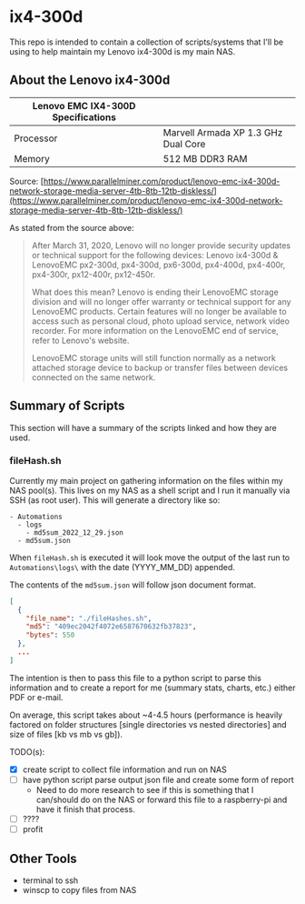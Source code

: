 # ix4-300d

This repo is intended to contain a collection of scripts/systems that I'll be using to help maintain my Lenovo ix4-300d is my main NAS.

## About the Lenovo ix4-300d

| Lenovo EMC IX4-300D Specifications ||
|----|----|
| Processor | Marvell Armada XP 1.3 GHz Dual Core |
| Memory | 512 MB DDR3 RAM |


Source: [https://www.parallelminer.com/product/lenovo-emc-ix4-300d-network-storage-media-server-4tb-8tb-12tb-diskless/](https://www.parallelminer.com/product/lenovo-emc-ix4-300d-network-storage-media-server-4tb-8tb-12tb-diskless/)

As stated from the source above:
> After March 31, 2020, Lenovo will no longer provide security updates or technical support for the following devices: Lenovo ix4-300d & LenovoEMC px2-300d, px4-300d, px6-300d, px4-400d, px4-400r, px4-300r, px12-400r, px12-450r.
> 
> What does this mean? Lenovo is ending their LenovoEMC storage division and will no longer offer warranty or technical support for any LenovoEMC products. Certain features will no longer be available to access such as personal cloud, photo upload service, network video recorder. For more information on the LenovoEMC end of service, refer to Lenovo's website.
> 
> LenovoEMC storage units will still function normally as a network attached storage device to backup or transfer files between devices connected on the same network.

## Summary of Scripts
This section will have a summary of the scripts linked and how they are used.

### fileHash.sh
Currently my main project on gathering information on the files within my NAS pool(s). This lives on my NAS as a shell script and I run it manually via SSH (as root user). This will generate a directory like so:

```
- Automations
  - logs
    - md5sum_2022_12_29.json
  - md5sum.json
```

When `fileHash.sh` is executed it will look move the output of the last run to `Automations\logs\` with the date (YYYY_MM_DD) appended.

The contents of the `md5sum.json` will follow json document format.

```json
[
  {
    "file_name": "./fileHashes.sh",
    "md5": "409ec2042f4072e6587670632fb37823",
    "bytes": 550
  },
  ...
]
```

The intention is then to pass this file to a python script to parse this information and to create a report for me (summary stats, charts, etc.) either PDF or e-mail.

On average, this script takes about ~4-4.5 hours (performance is heavily factored on folder structures [single directories vs nested directories] and size of files [kb vs mb vs gb]).

TODO(s):
 - [x] create script to collect file information and run on NAS
 - [ ] have python script parse output json file and create some form of report
    - Need to do more research to see if this is something that I can/should do on the NAS or forward this file to a raspberry-pi and have it finish that process.
 - [ ] ????
 - [ ] profit

 ## Other Tools
 * terminal to ssh
 * winscp to copy files from NAS